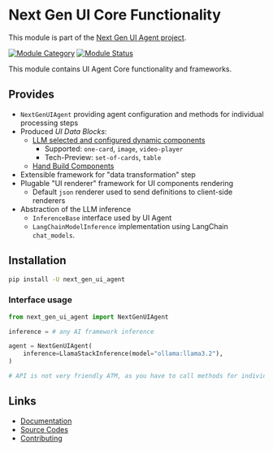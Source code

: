 # Next Gen UI Core Functionality

This module is part of the [Next Gen UI Agent project](https://github.com/RedHat-UX/next-gen-ui-agent).

[![Module Category](https://img.shields.io/badge/Module%20Category-Core-blue)](https://github.com/RedHat-UX/next-gen-ui-agent)
[![Module Status](https://img.shields.io/badge/Module%20Status-Supported-green)](https://github.com/RedHat-UX/next-gen-ui-agent)

This module contains UI Agent Core functionality and frameworks.

## Provides

* `NextGenUIAgent` providing agent configuration and methods for individual processing steps
* Produced *UI Data Blocks*:
    * [LLM selected and configured dynamic components](https://redhat-ux.github.io/next-gen-ui-agent/guide/data_ui_blocks/dynamic_components/)
        * Supported: `one-card`, `image`, `video-player`
        * Tech-Preview: `set-of-cards`, `table`
    * [Hand Build Components](https://redhat-ux.github.io/next-gen-ui-agent/guide/data_ui_blocks/hand_build_components/)
* Extensible framework for "data transformation" step
* Plugable "UI renderer" framework for UI components rendering
    * Default `json` renderer used to send definitions to client-side renderers
* Abstraction of the LLM inference
    * `InferenceBase` interface used by UI Agent
    * `LangChainModelInference` implementation using LangChain `chat_models`.

## Installation

```sh
pip install -U next_gen_ui_agent
```

### Interface usage

```py
from next_gen_ui_agent import NextGenUIAgent

inference = # any AI framework inference

agent = NextGenUIAgent(
    inference=LlamaStackInference(model="ollama:llama3.2"),
)

# API is not very friendly ATM, as you have to call methods for individual processing steps. We plan to improve it iit the near future.

```

## Links

* [Documentation](https://redhat-ux.github.io/next-gen-ui-agent/guide/ai_apps_binding/pythonlib/)
* [Source Codes](https://github.com/RedHat-UX/next-gen-ui-agent/tree/main/libs/next_gen_ui_agent)
* [Contributing](https://redhat-ux.github.io/next-gen-ui-agent/development/contributing/)
